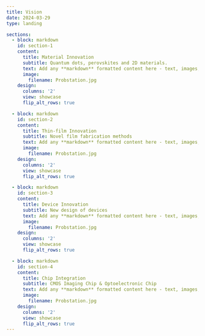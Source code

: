 ```yaml
---
title: Vision
date: 2024-03-29
type: landing

sections:
  - block: markdown
    id: section-1
    content:
      title: Material Innovation
      subtitle: Quantum dots, perovskites and 2D materials.
      text: Add any **markdown** formatted content here - text, images, videos, galleries - and even HTML code!
      image:
        filename: Probstation.jpg
    design:
      columns: '2'
      view: showcase
      flip_alt_rows: true

  - block: markdown
    id: section-2
    content:
      title: Thin-film Innovation
      subtitle: Novel film fabrication methods
      text: Add any **markdown** formatted content here - text, images, videos, galleries - and even HTML code!
      image:
        filename: Probstation.jpg
    design:
      columns: '2'
      view: showcase
      flip_alt_rows: true

  - block: markdown
    id: section-3
    content:
      title: Device Innovation
      subtitle: New design of devices
      text: Add any **markdown** formatted content here - text, images, videos, galleries - and even HTML code!
      image:
        filename: Probstation.jpg
    design:
      columns: '2'
      view: showcase
      flip_alt_rows: true

  - block: markdown
    id: section-4
    content:
      title: Chip Integration
      subtitle: CMOS Imaging Chip & Optoelectronic Chip
      text: Add any **markdown** formatted content here - text, images, videos, galleries - and even HTML code!
      image:
        filename: Probstation.jpg
    design:
      columns: '2'
      view: showcase
      flip_alt_rows: true
---
```

